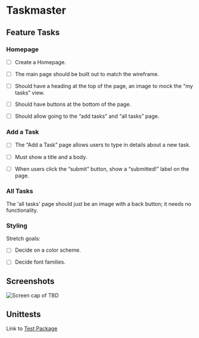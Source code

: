 # Taskmaster

## Feature Tasks

### Homepage

-[ ] Create a Homepage.

-[ ] The main page should be built out to match the wireframe.

-[ ] Should have a heading at the top of the page, an image to mock the “my tasks” view.

-[ ] Should have buttons at the bottom of the page.

-[ ] Should allow going to the “add tasks” and “all tasks” page.

### Add a Task

-[ ] The “Add a Task” page allows users to type in details about a new task.

-[ ] Must show a title and a body.

-[ ] When users click the “submit” button, show a “submitted!” label on the page.

### All Tasks

The 'all tasks' page should just be an image with a back button; it needs no functionality.

### Styling

Stretch goals:

- [ ] Decide on a color scheme.

- [ ] Decide font families.

## Screenshots

![Screen cap of TBD](./screenshots/placeholder.jpg)

## Unittests

Link to [Test Package](./app/java/com/example/taskmaster/TaskmasterUnitTests.java)
